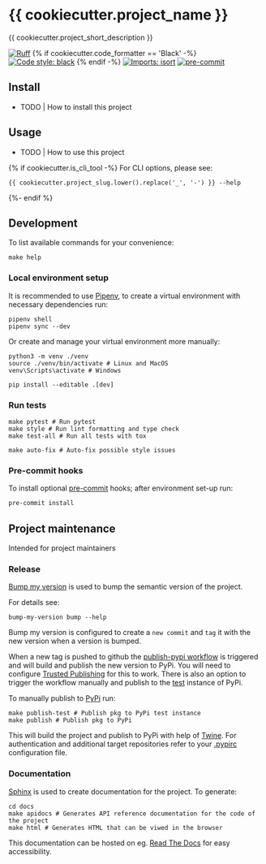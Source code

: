 # {{ cookiecutter.project_name }}

{{ cookiecutter.project_short_description }}

[![Ruff](https://img.shields.io/endpoint?url=https://raw.githubusercontent.com/charliermarsh/ruff/main/assets/badge/v2.json)](https://github.com/astral-sh/ruff)
{% if cookiecutter.code_formatter == 'Black' -%}
[![Code style: black](https://img.shields.io/badge/code%20style-black-000000.svg)](https://github.com/psf/black)
{% endif -%}
[![Imports: isort](https://img.shields.io/badge/%20imports-isort-%231674b1?style=flat&labelColor=ef8336)](https://pycqa.github.io/isort/)
[![pre-commit](https://img.shields.io/badge/pre--commit-enabled-brightgreen?logo=pre-commit)](https://github.com/pre-commit/pre-commit)

## Install

- TODO | How to install this project

## Usage

- TODO | How to use this project

{% if cookiecutter.is_cli_tool -%}
For CLI options, please see:

```shell
{{ cookiecutter.project_slug.lower().replace('_', '-') }} --help
```
{%- endif %}

## Development

To list available commands for your convenience:

```shell
make help
```

### Local environment setup

It is recommended to use [Pipenv](https://pipenv.pypa.io/en/latest/index.html),
to create a virtual environment with necessary dependencies run:

```shell
pipenv shell
pipenv sync --dev
```

Or create and manage your virtual environment more manually:

```shell
python3 -m venv ./venv
source ./venv/bin/activate # Linux and MacOS
venv\Scripts\activate # Windows

pip install --editable .[dev]
```

### Run tests

```shell
make pytest # Run pytest
make style # Run lint formatting and type check
make test-all # Run all tests with tox

make auto-fix # Auto-fix possible style issues
```

### Pre-commit hooks

To install optional [pre-commit](https://pre-commit.com/) hooks; after
environment set-up run:

```bash
pre-commit install
```

## Project maintenance

Intended for project maintainers

### Release

[Bump my version](https://callowayproject.github.io/bump-my-version/) is used
to bump the semantic version of the project.

For details see:

```shell
bump-my-version bump --help
```

Bump my version is configured to create a `new commit` and `tag` it with the
new version when a version is bumped.

When a new tag is pushed to github the
[publish-pypi workflow](./.github/workflows/publish-pypi.yaml) is triggered and
will build and publish the new version to PyPi. You will need to configure
[Trusted Publishing](https://docs.pypi.org/trusted-publishers/) for this to
work. There is also an option to trigger the workflow manually and publish to
the [test](https://test.pypi.org/) instance of PyPi.

To manually publish to [PyPi](https://pypi.org/) run:

```shell
make publish-test # Publish pkg to PyPi test instance
make publish # Publish pkg to PyPi
```

This will build the project and publish to PyPi with help of
[Twine](https://twine.readthedocs.io/en/stable/). For authentication and
additional target repositories refer to your
[.pypirc](https://packaging.python.org/en/latest/specifications/pypirc/)
configuration file.

### Documentation

[Sphinx](https://www.sphinx-doc.org/) is used to create documentation for the
project. To generate:

```shell
cd docs
make apidocs # Generates API reference documentation for the code of the project
make html # Generates HTML that can be viwed in the browser
```

This documentation can be hosted on eg. [Read The
Docs](https://about.readthedocs.com/) for easy accessibility.

